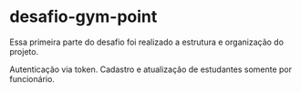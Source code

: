 # desafio-gym-point

Essa primeira parte do desafio foi realizado a estrutura e organização do projeto. 

Autenticação via token.
Cadastro e atualização de estudantes somente por funcionário. 
